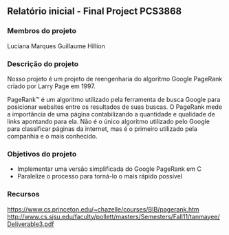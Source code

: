## Relatório inicial - Final Project PCS3868

### Membros do projeto

Luciana Marques
Guillaume Hillion

### Descrição do projeto

Nosso projeto é um projeto de reengenharia do algoritmo Google PageRank criado por Larry Page em 1997.

PageRank™ é um algoritmo utilizado pela ferramenta de busca Google para posicionar websites entre os resultados de suas buscas.
O PageRank mede a importância de uma página contabilizando a quantidade e qualidade de links apontando para ela.
Não é o único algoritmo utilizado pelo Google para classificar páginas da internet, mas é o primeiro utilizado pela companhia e o mais conhecido.

### Objetivos do projeto

- Implementar uma versão simplificada do Google PageRank em C
- Paralelize o processo para torná-lo o mais rápido possível

### Recursos

https://www.cs.princeton.edu/~chazelle/courses/BIB/pagerank.htm
http://www.cs.sjsu.edu/faculty/pollett/masters/Semesters/Fall11/tanmayee/Deliverable3.pdf

